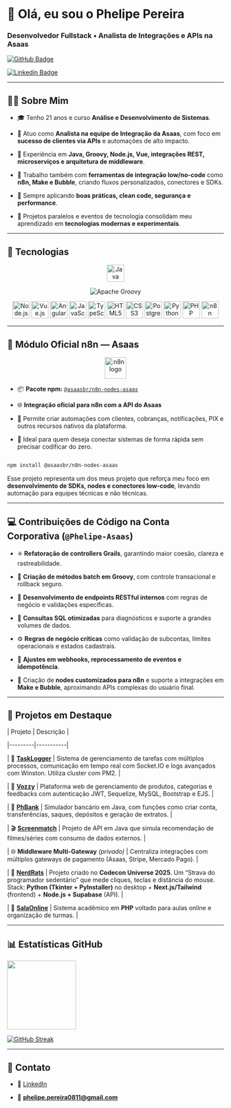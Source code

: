 
# 👋 Olá, eu sou o Phelipe Pereira

### Desenvolvedor Fullstack • Analista de Integrações e APIs na Asaas

  

[![GitHub Badge](https://img.shields.io/badge/GitHub-Phelipe__Pereira-181717?logo=github)](https://github.com/Phelipe-Pereira)

[![Linkedin Badge](https://img.shields.io/badge/LinkedIn-Phelipe__Pereira-0077B5?logo=linkedin)](https://www.linkedin.com/in/phelipe-leandro-pereira/)

  

---

  

## 👨‍💻 Sobre Mim

  

- 🎓 Tenho 21 anos e curso **Análise e Desenvolvimento de Sistemas**.

- 💼 Atuo como **Analista na equipe de Integração da Asaas**, com foco em **sucesso de clientes via APIs** e automações de alto impacto.

- 🧠 Experiência em **Java, Groovy, Node.js, Vue, integrações REST, microserviços e arquitetura de middleware**.

- 🔗 Trabalho também com **ferramentas de integração low/no-code** como **n8n, Make e Bubble**, criando fluxos personalizados, conectores e SDKs.

- 🧰 Sempre aplicando **boas práticas, clean code, segurança e performance**.

- 🚀 Projetos paralelos e eventos de tecnologia consolidam meu aprendizado em **tecnologias modernas e experimentais**.

  

---

  

## 🧰 Tecnologias

  

<div align="center">

<img src="https://cdn.jsdelivr.net/gh/devicons/devicon/icons/java/java-original.svg" height="40" alt="Java" title="Java"/>

![Apache Groovy](https://img.shields.io/badge/Apache%20Groovy-4298B8.svg?style=for-the-badge&logo=Apache+Groovy&logoColor=white)

<img src="https://cdn.jsdelivr.net/gh/devicons/devicon/icons/nodejs/nodejs-original.svg" height="40" alt="Node.js" title="Node.js"/>

<img src="https://cdn.jsdelivr.net/gh/devicons/devicon/icons/vuejs/vuejs-original.svg" height="40" alt="Vue.js" title="Vue.js"/>

<img src="https://cdn.jsdelivr.net/gh/devicons/devicon/icons/angularjs/angularjs-original.svg" height="40" alt="Angular" title="Angular"/>

<img src="https://cdn.jsdelivr.net/gh/devicons/devicon/icons/javascript/javascript-original.svg" height="40" alt="JavaScript" title="JavaScript"/>

<img src="https://cdn.jsdelivr.net/gh/devicons/devicon/icons/typescript/typescript-original.svg" height="40" alt="TypeScript" title="TypeScript"/>

<img src="https://cdn.jsdelivr.net/gh/devicons/devicon/icons/html5/html5-original.svg" height="40" alt="HTML5" title="HTML5"/>

<img src="https://cdn.jsdelivr.net/gh/devicons/devicon/icons/css3/css3-original.svg" height="40" alt="CSS3" title="CSS3"/>

<img src="https://cdn.jsdelivr.net/gh/devicons/devicon/icons/postgresql/postgresql-original.svg" height="40" alt="PostgreSQL" title="PostgreSQL"/>

<img src="https://cdn.jsdelivr.net/gh/devicons/devicon/icons/python/python-original.svg" height="40" alt="Python" title="Python"/>

<img src="https://cdn.jsdelivr.net/gh/devicons/devicon/icons/php/php-original.svg" height="40" alt="PHP" title="PHP"/>

<img src="https://n8n.io/favicon.ico" height="40" alt="n8n" title="n8n"/>

</div>

  

---

  

## 🧩 Módulo Oficial n8n — Asaas

  

<div align="center">

<img src="https://n8n.io/favicon.ico" height="50" alt="n8n logo"/>

</div>

  

- 📦 **Pacote npm:** [`@asaasbr/n8n-nodes-asaas`](https://www.npmjs.com/package/@asaasbr/n8n-nodes-asaas)

- 🌐 **Integração oficial para n8n com a API do Asaas**

- 🧰 Permite criar automações com clientes, cobranças, notificações, PIX e outros recursos nativos da plataforma.

- 🚀 Ideal para quem deseja conectar sistemas de forma rápida sem precisar codificar do zero.

  

```bash

npm install @asaasbr/n8n-nodes-asaas

```

  

Esse projeto representa um dos meus projeto que reforça meu foco em **desenvolvimento de SDKs, nodes e conectores low-code**, levando automação para equipes técnicas e não técnicas.

  

---

  

## 💻 Contribuições de Código na Conta Corporativa (`@Phelipe-Asaas`)

  

- ✳️ **Refatoração de controllers Grails**, garantindo maior coesão, clareza e rastreabilidade.

- 🔁 **Criação de métodos batch em Groovy**, com controle transacional e rollback seguro.

- 📡 **Desenvolvimento de endpoints RESTful internos** com regras de negócio e validações específicas.

- 📑 **Consultas SQL otimizadas** para diagnósticos e suporte a grandes volumes de dados.

- ⚙️ **Regras de negócio críticas** como validação de subcontas, limites operacionais e estados cadastrais.

- 🔄 **Ajustes em webhooks, reprocessamento de eventos e idempotência**.

- 🔌 Criação de **nodes customizados para n8n** e suporte a integrações em **Make e Bubble**, aproximando APIs complexas do usuário final.

  

---

  


  

## 🧩 Projetos em Destaque

  

| Projeto | Descrição |

|---------|-----------|

| 🔧 [**TaskLogger**](https://github.com/Phelipe-Pereira/TaskLogger) | Sistema de gerenciamento de tarefas com múltiplos processos, comunicação em tempo real com Socket.IO e logs avançados com Winston. Utiliza cluster com PM2. |

| 🛒 [**Vozzy**](https://github.com/Phelipe-Pereira/Vozzy) | Plataforma web de gerenciamento de produtos, categorias e feedbacks com autenticação JWT, Sequelize, MySQL, Bootstrap e EJS. |

| 🏦 [**PhBank**](https://github.com/Phelipe-Pereira/PhBank) | Simulador bancário em Java, com funções como criar conta, transferências, saques, depósitos e geração de extratos. |

| 🎬 [**Screenmatch**](https://github.com/Phelipe-Pereira/screenmatch-sem-web) | Projeto de API em Java que simula recomendação de filmes/séries com consumo de dados externos. |

| 🌐 **Middleware Multi-Gateway** *(privado)* | Centraliza integrações com múltiplos gateways de pagamento (Asaas, Stripe, Mercado Pago). |

| 🐀 [**NerdRats**](https://github.com/Phelipe-Pereira/nerd_rats) | Projeto criado no **Codecon Universe 2025**. Um “Strava do programador sedentário” que mede cliques, teclas e distância do mouse. Stack: **Python (Tkinter + PyInstaller)** no desktop + **Next.js/Tailwind** (frontend) + **Node.js + Supabase** (API). |

| 🏫 [**SalaOnline**](https://github.com/Phelipe-Pereira/SalaOnline) | Sistema acadêmico em **PHP** voltado para aulas online e organização de turmas. |

  

---

  

## 📊 Estatísticas GitHub

  


<img src="https://github-readme-stats.vercel.app/api?username=Phelipe-Pereira&show_icons=true&theme=midnight-purple&count_private=true" height="160"/>

[![GitHub Streak](https://streak-stats.demolab.com/?user=Phelipe-Pereira&theme=dark)](https://git.io/streak-stats)

  

---

  

## 📨 Contato

  

- 💼 [LinkedIn](https://www.linkedin.com/in/phelipe-pereira/)

- 📧 **phelipe.pereira0811@gmail.com**

  

